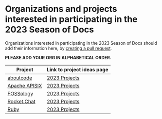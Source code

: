 # Organizations and projects interested in participating in the 2023 Season of Docs

Organizations interested in participating in the 2023 Season of Docs should add their information here, by [creating a pull request](https://docs.github.com/en/github/collaborating-with-issues-and-pull-requests/creating-a-pull-request). 

**PLEASE ADD YOUR ORG IN ALPHABETICAL ORDER.**

Project | Link to project ideas page
------- | ---------------------------
[aboutcode](https://github.com/nexB/aboutcode) | [2023 Projects]( https://github.com/nexB/aboutcode/wiki/GSOD-2023) |
[Apache APISIX](https://github.com/apache/apisix) | [2023 Projects](https://github.com/apache/apisix/discussions/8852#discussion-4856327)
[FOSSology](https://github.com/fossology) | [2023 Projects](https://github.com/fossology/user-docs/wiki/Google-Season-of-Docs-2023)
[Rocket.Chat](https://github.com/RocketChat/Rocket.Chat) | [2023 Projects](https://docs.rocket.chat/contribute-to-rocket.chat/annual-contribution-programs/google-season-of-docs/google-season-of-docs-2023)
[Ruby](https://github.com/rubygsoc/rubygsod/wiki) | [2023 Projects](https://github.com/rubygsoc/rubygsod/wiki/Ideas-List-(2023))

